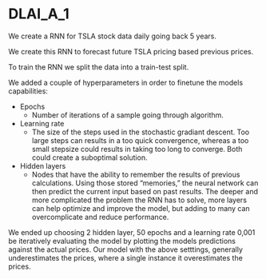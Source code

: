 # DLAI_A_1

We create a RNN for TSLA stock data daily going back 5 years. 

We create this RNN to forecast future TSLA pricing based previous prices.

To train the RNN we split the data into a train-test split.

We added a couple of hyperparameters in order to finetune the models capabilities: 
 - Epochs
      - Number of iterations of a sample going through algorithm.
 - Learning rate
      - The size of the steps used in the stochastic gradiant descent. Too large steps can results in a too quick convergence, whereas a too small stepsize could results in taking too long to converge. Both could create a suboptimal solution. 
 - Hidden layers
      - Nodes that have the ability to remember the results of previous calculations. Using those stored “memories,” the neural network can then predict the current input based on past results. The deeper and more complicated the problem the RNN has to solve, more layers can help optimize and improve the model, but adding to many can overcomplicate and reduce performance.

We ended up choosing 2 hidden layer, 50 epochs and a learning rate 0,001 be iteratively evaluating the model by plotting the models predictions against the actual prices. Our model with the above setttings, generally underestimates the prices, where a single instance it overestimates the prices. 

